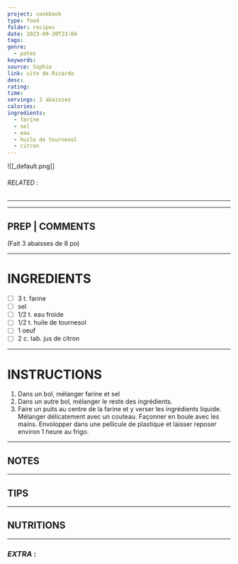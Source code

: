 ```yaml
---
project: cookbook
type: food
folder: recipes
date: 2023-09-30T23:04
tags: 
genre:
  - pates
keywords: 
source: Sophie
link: site de Ricardo
desc: 
rating: 
time: 
servings: 3 abaisses
calories: 
ingredients:
  - farine
  - sel
  - eau
  - huile de tournesol
  - citron
---
```


![[_default.png]]
###### *RELATED* : 
---


---
## PREP | COMMENTS

(Fait 3 abaisses de 8 po)

---
# INGREDIENTS

- [ ] 3 t. farine
- [ ] sel
- [ ] 1/2 t. eau froide
- [ ] 1/2 t. huile de tournesol
- [ ] 1 oeuf
- [ ] 2 c. tab. jus de citron

---
# INSTRUCTIONS

1. Dans un bol, mélanger farine et sel
2. Dans un autre bol, mélanger le reste des ingrédients. 
3. Faire un puits au centre de la farine et y verser les ingrédients liquide. Mélanger délicatement avec un couteau. Façonner en boule avec les mains. Envolopper dans une pellicule de plastique et laisser reposer environ 1 heure au frigo.

---
## NOTES



---
## TIPS



---
## NUTRITIONS



---
### *EXTRA* :



